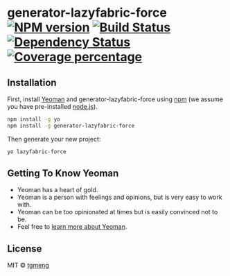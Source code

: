 # generator-lazyfabric-force [![NPM version][npm-image]][npm-url] [![Build Status][travis-image]][travis-url] [![Dependency Status][daviddm-image]][daviddm-url] [![Coverage percentage][coveralls-image]][coveralls-url]
> 

## Installation

First, install [Yeoman](http://yeoman.io) and generator-lazyfabric-force using [npm](https://www.npmjs.com/) (we assume you have pre-installed [node.js](https://nodejs.org/)).

```bash
npm install -g yo
npm install -g generator-lazyfabric-force
```

Then generate your new project:

```bash
yo lazyfabric-force
```

## Getting To Know Yeoman

 * Yeoman has a heart of gold.
 * Yeoman is a person with feelings and opinions, but is very easy to work with.
 * Yeoman can be too opinionated at times but is easily convinced not to be.
 * Feel free to [learn more about Yeoman](http://yeoman.io/).

## License

MIT © [tgmeng]()


[npm-image]: https://badge.fury.io/js/generator-lazyfabric-force.svg
[npm-url]: https://npmjs.org/package/generator-lazyfabric-force
[travis-image]: https://travis-ci.com/tgmeng/generator-lazyfabric-force.svg?branch=master
[travis-url]: https://travis-ci.com/tgmeng/generator-lazyfabric-force
[daviddm-image]: https://david-dm.org/tgmeng/generator-lazyfabric-force.svg?theme=shields.io
[daviddm-url]: https://david-dm.org/tgmeng/generator-lazyfabric-force
[coveralls-image]: https://coveralls.io/repos/tgmeng/generator-lazyfabric-force/badge.svg
[coveralls-url]: https://coveralls.io/r/tgmeng/generator-lazyfabric-force
